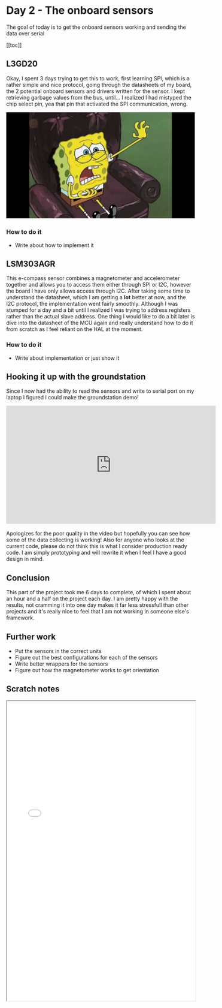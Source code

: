 # Day 2 - The onboard sensors

The goal of today is to get the onboard sensors working and sending the data over serial

[[toc]]

## L3GD20

Okay, I spent 3 days trying to get this to work, first learning SPI, which is a rather simple and nice protocol, going through the datasheets of my board, the 2 potential onboard sensors and drivers written for the sensor. I kept retrieving garbage values from the bus, until... I realized I had mistyped the chip select pin, yea that pin that activated the SPI communication, wrong.

![AHh](/spongebob_dispare.jpg)

### How to do it

* Write about how to implement it

## LSM303AGR

This e-compass sensor combines a magnetometer and accelerometer together and allows you to access them either through SPI or I2C, however the board I have only allows access through I2C. After taking some time to understand the datasheet, which I am getting a **lot** better at now, and the I2C protocol, the implementation went fairly smoothly. Although I was stumped for a day and a bit until I realized I was trying to address registers rather than the actual slave address. One thing I would like to do a bit later is dive into the datasheet of the MCU again and really understand how to do it from scratch as I feel reliant on the HAL at the moment.

### How to do it

* Write about implementation or just show it

## Hooking it up with the groundstation

Since I now had the ability to read the sensors and write to serial port on my laptop I figured I could make the groundstation demo!

<iframe width="560" height="315" src="https://www.youtube.com/embed/_YyYEwULC4Q" title="YouTube video player" frameborder="0" allow="accelerometer; autoplay; clipboard-write; encrypted-media; gyroscope; picture-in-picture" allowfullscreen></iframe>

Apologizes for the poor quality in the video but hopefully you can see how some of the data collecting is working!
Also for anyone who looks at the current code, please do not think this is what I consider production ready code. I am simply prototyping and will rewrite it when I feel I have a good design in mind.

## Conclusion

This part of the project took me 6 days to complete, of which I spent about an hour and a half on the project each day. I am pretty happy with the results, not cramming it into one day makes it far less stressfull than other projects and it's really nice to feel that I am not working in someone else's framework.

## Further work

* Put the sensors in the correct units
* Figure out the best configurations for each of the sensors
* Write better wrappers for the sensors
* Figure out how the magnetometer works to get orientation

## Scratch notes

<iframe src="/day2.pdf" width="100%" height="800px">
</iframe>